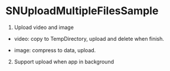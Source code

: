 # SNUploadMultipleFilesSample

1. Upload video and image

  - video: copy to TempDirectory, upload and delete when finish.

  - image: compress to data, upload.

2. Support upload when app in background
